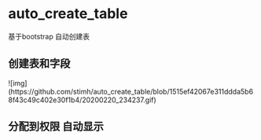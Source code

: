 # auto_create_table
基于bootstrap 自动创建表
<h2>创建表和字段</h2>
![img](https://github.com/stimh/auto_create_table/blob/1515ef42067e311ddda5b68f43c49c402e30f1b4/20200220_234237.gif)
<h2>分配到权限 自动显示</h2>
